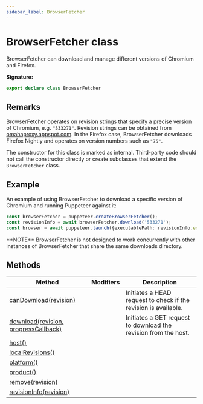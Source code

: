 ```yaml
---
sidebar_label: BrowserFetcher
---
```

# BrowserFetcher class

BrowserFetcher can download and manage different versions of Chromium and Firefox.

**Signature:**

```typescript
export declare class BrowserFetcher 
```

## Remarks

BrowserFetcher operates on revision strings that specify a precise version of Chromium, e.g. `"533271"`. Revision strings can be obtained from [omahaproxy.appspot.com](http://omahaproxy.appspot.com/). In the Firefox case, BrowserFetcher downloads Firefox Nightly and operates on version numbers such as `"75"`.

The constructor for this class is marked as internal. Third-party code should not call the constructor directly or create subclasses that extend the `BrowserFetcher` class.

## Example

An example of using BrowserFetcher to download a specific version of Chromium and running Puppeteer against it:

```ts
const browserFetcher = puppeteer.createBrowserFetcher();
const revisionInfo = await browserFetcher.download('533271');
const browser = await puppeteer.launch({executablePath: revisionInfo.executablePath})
```
\*\*NOTE\*\* BrowserFetcher is not designed to work concurrently with other instances of BrowserFetcher that share the same downloads directory.

## Methods

|  Method | Modifiers | Description |
|  --- | --- | --- |
|  [canDownload(revision)](./puppeteer.browserfetcher.candownload.md) |  | Initiates a HEAD request to check if the revision is available. |
|  [download(revision, progressCallback)](./puppeteer.browserfetcher.download.md) |  | Initiates a GET request to download the revision from the host. |
|  [host()](./puppeteer.browserfetcher.host.md) |  |  |
|  [localRevisions()](./puppeteer.browserfetcher.localrevisions.md) |  |  |
|  [platform()](./puppeteer.browserfetcher.platform.md) |  |  |
|  [product()](./puppeteer.browserfetcher.product.md) |  |  |
|  [remove(revision)](./puppeteer.browserfetcher.remove.md) |  |  |
|  [revisionInfo(revision)](./puppeteer.browserfetcher.revisioninfo.md) |  |  |

